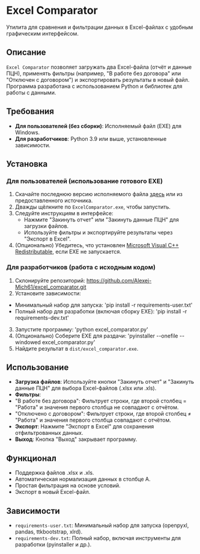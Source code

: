 # Excel Comparator

Утилита для сравнения и фильтрации данных в Excel-файлах с удобным графическим интерфейсом.

## Описание
`Excel Comparator` позволяет загружать два Excel-файла (отчёт и данные ПЦН), применять фильтры (например, "В работе без договора" или "Отключен с договором") и экспортировать результаты в новый файл. Программа разработана с использованием Python и библиотек для работы с данными.

## Требования
- **Для пользователей (без сборки)**: Исполняемый файл (EXE) для Windows.
- **Для разработчиков**: Python 3.9 или выше, установленные зависимости.

## Установка

### Для пользователей (использование готового EXE)
1. Скачайте последнюю версию исполняемого файла [здесь](https://github.com/Alexej-Mich61/excel_comparator.git/dist) или из предоставленного источника.
2. Дважды щёлкните по `ExcelComparator.exe`, чтобы запустить.
3. Следуйте инструкциям в интерфейсе:
   - Нажмите "Закинуть отчет" или "Закинуть данные ПЦН" для загрузки файлов.
   - Используйте фильтры и экспортируйте результаты через "Экспорт в Excel".
4. (Опционально) Убедитесь, что установлен [Microsoft Visual C++ Redistributable](https://aka.ms/vs/17/release/vc_redist.x64.exe), если EXE не запускается.

### Для разработчиков (работа с исходным кодом)
1. Склонируйте репозиторий: https://github.com/Alexej-Mich61/excel_comparator.git
2. Установите зависимости:
- Минимальный набор для запуска: 'pip install -r requirements-user.txt'
- Полный набор для разработки (включая сборку EXE): 'pip install -r requirements-dev.txt'
3. Запустите программу: 'python excel_comparator.py'
4. (Опционально) Соберите EXE для раздачи: 'pyinstaller --onefile --windowed excel_comparator.py'
5. Найдите результат в `dist/excel_comparator.exe`.

## Использование
- **Загрузка файлов**: Используйте кнопки "Закинуть отчет" и "Закинуть данные ПЦН" для выбора Excel-файлов (.xlsx или .xls).
- **Фильтры**:
- "В работе без договора": Фильтрует строки, где второй столбец = "Работа" и значения первого столбца не совпадают с отчётом.
- "Отключено с договором": Фильтрует строки, где второй столбец ≠ "Работа" и значения первого столбца совпадают с отчётом.
- **Экспорт**: Нажмите "Экспорт в Excel" для сохранения отфильтрованных данных.
- **Выход**: Кнопка "Выход" закрывает программу.

## Функционал
- Поддержка файлов .xlsx и .xls.
- Автоматическая нормализация данных в столбце A.
- Простая фильтрация на основе условий.
- Экспорт в новый Excel-файл.

## Зависимости
- `requirements-user.txt`: Минимальный набор для запуска (openpyxl, pandas, ttkbootstrap, xlrd).
- `requirements-dev.txt`: Полный набор, включая инструменты для разработки (pyinstaller и др.).